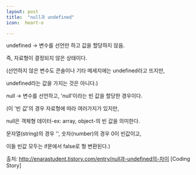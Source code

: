 ```yaml
---
layout: post
title:  "null과 undefined"
icon:  heart-o

---
```


undefined -> 변수를 선언만 하고 값을 할당하지 않음.

즉, 자료형이 결정되지 않은 상태이다.

(선언하지 않은 변수도 콘솔이나 기타 메세지에는 undefined라고 뜨지만,

undefined라는 값을 가지는 것은 아니다.)

null -> 변수를 선언하고, 'null'이라는 빈 값을 할당한 경우이다.

(이 '빈 값'의 경우 자료형에 따라 여러가지가 있지만,

null은 객체형 데이터-ex: array, object-의 빈 값을 의미한다.

문자열(string)의 경우 '', 숫자(number)의 경우 0이 빈값이고,

이들 빈값 모두는 if문에서 false로 형 변환된다.)



출처: http://enarastudent.tistory.com/entry/null과-undefined의-차이 [Coding Story]
